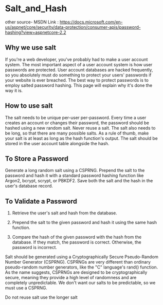# Salt_and_Hash

other source- 
MSDN Link : https://docs.microsoft.com/en-us/aspnet/core/security/data-protection/consumer-apis/password-hashing?view=aspnetcore-2.2

Why we use salt 
-----

If you're a web developer, you've probably had to make a user account system. The most important aspect of a user account system is how user passwords are protected. User account databases are hacked frequently, so you absolutely must do something to protect your users' passwords if your website is ever breached. The best way to protect passwords is to employ salted password hashing. This page will explain why it's done the way it is.


How to use salt
----

The salt needs to be unique per-user per-password. Every time a user creates an account or changes their password, the password should be hashed using a new random salt. Never reuse a salt. The salt also needs to be long, so that there are many possible salts. As a rule of thumb, make your salt is at least as long as the hash function's output. The salt should be stored in the user account table alongside the hash.


To Store a Password
-----

Generate a long random salt using a CSPRNG.
Prepend the salt to the password and hash it with a standard password hashing function like Argon2, bcrypt, scrypt, or PBKDF2.
Save both the salt and the hash in the user's database record.

To Validate a Password
-----

1. Retrieve the user's salt and hash from the database.

2. Prepend the salt to the given password and hash it using the same hash function.

3. Compare the hash of the given password with the hash from the database. If they match, the password is correct. Otherwise, the password is incorrect.


Salt should be generated using a Cryptographically Secure Pseudo-Random Number Generator (CSPRNG). CSPRNGs are very different than ordinary pseudo-random number generators, like the "C" language's rand() function. As the name suggests, CSPRNGs are designed to be cryptographically secure, meaning they provide a high level of randomness and are completely unpredictable. We don't want our salts to be predictable, so we must use a CSPRNG.


Do not reuse salt
use the longer salt
